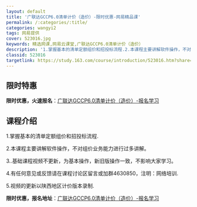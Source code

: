 ```yaml
---
layout: default
title: '广联达GCCP6.0清单计价（造价）-限时优惠-网易精品课'
permalink: /:categories/:title/
categories: wangyi2
tags: 网易提供
cover: 523016.jpg
keywords: 精选网课,网易云课堂,广联达GCCP6.0清单计价（造价）
description: '1.掌握基本的清单定额组价和招投标流程.2.本课程主要讲解软件操作，不对组价业务能力进行过多讲解。3..基础课程视频不更'
classid: 523016
targetlink: https://study.163.com/course/introduction/523016.htm?share=1&shareId=1025206652&utm_campaign=share&utm_medium=iphoneShare&utm_source=&utm_u=1025206652
---
```


## 限时特惠

**限时优惠，火速报名**：[广联达GCCP6.0清单计价（造价）-报名学习](https://study.163.com/course/introduction/523016.htm?share=1&shareId=1025206652&utm_campaign=share&utm_medium=iphoneShare&utm_source=&utm_u=1025206652)

## 课程介绍

1.掌握基本的清单定额组价和招投标流程.

2.本课程主要讲解软件操作，不对组价业务能力进行过多讲解。

3..基础课程视频不更新，为基本操作，新旧版操作一致，不影响大家学习。

4.有任何意见或反馈请在课程讨论区留言或加群4630850，注明：网络培训.

5.视频的更新以陕西地区计价版本录制.

**限时优惠，报名地址**：[广联达GCCP6.0清单计价（造价）-报名学习](https://study.163.com/course/introduction/523016.htm?share=1&shareId=1025206652&utm_campaign=share&utm_medium=iphoneShare&utm_source=&utm_u=1025206652)

